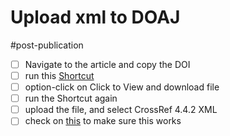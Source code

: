 # Upload xml to DOAJ

#post-publication

- [ ] Navigate to the article and copy the DOI
- [ ] run this [Shortcut](shortcuts://run-shortcut?name=hms-update-doaj-xml)
- [ ] option-click on Click to View and download file
- [ ] run the Shortcut again 
- [ ] upload the file, and select CrossRef 4.4.2 XML
- [ ] check on [this](https://doaj.org/toc/articles/2637-6091?source=%7B%22query%22%3A%7B%22bool%22%3A%7B%22must%22%3A%5B%7B%22terms%22%3A%7B%22index.issn.exact%22%3A%5B%222637-6091%22%5D%7D%7D%5D%7D%7D%2C%22size%22%3A100%2C%22sort%22%3A%5B%7B%22created_date%22%3A%7B%22order%22%3A%22desc%22%7D%7D%5D%2C%22_source%22%3A%7B%7D%2C%22track_total_hits%22%3Atrue%7D) to make sure this works